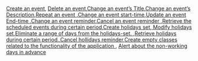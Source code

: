 [Create an event](https://github.com/khawla-k-banydomi/ActivityScheduler/issues/4), [ Delete an event](https://github.com/khawla-k-banydomi/ActivityScheduler/issues/5),[Change an event’s Title](https://github.com/khawla-k-banydomi/ActivityScheduler/issues/6),[Change an event’s Description](https://github.com/khawla-k-banydomi/ActivityScheduler/issues/7),[Repeat an event ](https://github.com/khawla-k-banydomi/ActivityScheduler/issues/8),[Change an event start-time](https://github.com/khawla-k-banydomi/ActivityScheduler/issues/9),[Update an event End-time ](https://github.com/khawla-k-banydomi/ActivityScheduler/issues/10),[Change an event reminder](https://github.com/khawla-k-banydomi/ActivityScheduler/issues/11),[Cancel an event reminder ](https://github.com/khawla-k-banydomi/ActivityScheduler/issues/12),[Retrieve the scheduled events during certain period](https://github.com/khawla-k-banydomi/ActivityScheduler/issues/13),[Create holidays set](https://github.com/khawla-k-banydomi/ActivityScheduler/issues/14),[ Modify holidays set](https://github.com/khawla-k-banydomi/ActivityScheduler/issues/15),[Eliminate a range of days from the holidays-set. ](https://github.com/khawla-k-banydomi/ActivityScheduler/issues/16),[Retrieve holidays during certain period.](https://github.com/khawla-k-banydomi/ActivityScheduler/issues/17),[Cancel hollidays reminder](https://github.com/khawla-k-banydomi/ActivityScheduler/issues/18),[Create empty classes related to the functionality of the application ](https://github.com/khawla-k-banydomi/ActivityScheduler/issues/19), [Alert about the non-working days in advance](https://github.com/khawla-k-banydomi/ActivityScheduler/issues/21) 
